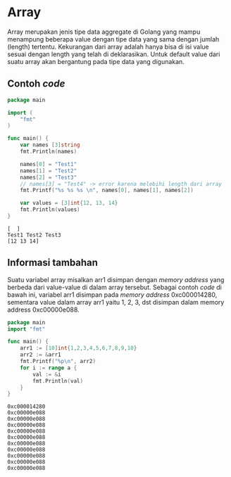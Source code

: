 # Array

Array merupakan jenis tipe data aggregate di Golang yang mampu menampung beberapa value dengan tipe data yang sama dengan jumlah (length) tertentu. Kekurangan dari array adalah hanya bisa di isi value sesuai dengan length yang telah di deklarasikan. Untuk default value dari suatu array akan bergantung pada tipe data yang digunakan.

## Contoh _code_

```go
package main

import (
	"fmt"
)

func main() {
	var names [3]string
	fmt.Println(names)

	names[0] = "Test1"
	names[1] = "Test2"
	names[2] = "Test3"
	// names[3] = "Test4" -> error karena melebihi length dari array
	fmt.Printf("%s %s %s \n", names[0], names[1], names[2])

	var values = [3]int{12, 13, 14}
	fmt.Println(values)
}
```

```
[  ]
Test1 Test2 Test3 
[12 13 14]
```

## Informasi tambahan

Suatu variabel array misalkan arr1 disimpan dengan _memory address_ yang berbeda dari value-value di dalam array tersebut. Sebagai contoh _code_ di bawah ini, variabel arr1 disimpan pada _memory address_ 0xc000014280, sementara value dalam array arr1 yaitu 1, 2, 3, dst disimpan dalam memory address 0xc00000e088.

```go
package main
import "fmt"

func main() {
    arr1 := [10]int{1,2,3,4,5,6,7,8,9,10}
	arr2 := &arr1
    fmt.Printf("%p\n", arr2)
    for i := range a {
        val := &i
        fmt.Println(val)
    }
}
```

```
0xc000014280
0xc00000e088
0xc00000e088
0xc00000e088
0xc00000e088
0xc00000e088
0xc00000e088
0xc00000e088
0xc00000e088
0xc00000e088
0xc00000e088
```
